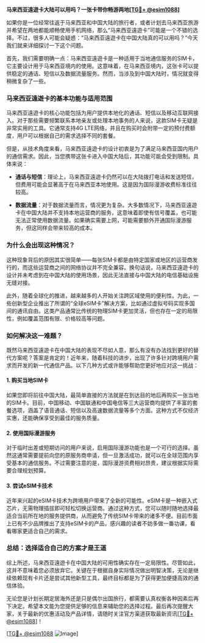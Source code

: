 **马来西亚遠遊卡大陆可以用吗？一张卡带你畅游两地[[TG💪+ @esim1088](https://t.me/s/esim1088)]**

如果你是一位经常往返于马来西亚和中国大陆的旅行者，或者计划去马来西亚旅游并希望在两地都能顺畅使用手机网络，那么“马来西亚遠遊卡”可能是一个不错的选择。不过，很多人可能会疑惑：“马来西亚遠遊卡在中国大陆真的可以用吗？”今天我们就来详细探讨一下这个问题。

首先，我们需要明确一点：马来西亚遠遊卡是一种适用于当地通信服务的SIM卡，它主要设计用于马来西亚境内的使用。这意味着，在马来西亚境内，这张卡可以提供稳定的通话、短信以及数据流量服务。然而，当涉及到中国大陆时，情况就变得稍微复杂了一些。

### **马来西亚遠遊卡的基本功能与适用范围**

马来西亚遠遊卡的核心功能包括为用户提供本地化的通话、短信以及移动互联网接入。对于那些需要频繁联系本地亲友或处理本地事务的人来说，这款SIM卡无疑是非常实用的工具。它通常支持4G LTE网络，并且在购买时会附带一定的预付费额度，用户可以根据自己的需求选择不同的套餐。

但是，从技术角度来看，马来西亚遠遊卡的设计初衷是为了满足马来西亚国内用户的通信需求。因此，当您携带这张卡进入中国大陆后，其功能可能会受到限制。具体来说：

- **通话与短信**：理论上，马来西亚遠遊卡仍然可以在大陆拨打电话和发送短信，但费用可能会显著高于在马来西亚本地使用。这是因为国际漫游收费标准往往较高。
  
- **数据流量**：对于数据流量而言，情况更为复杂。大多数情况下，马来西亚遠遊卡在中国大陆并不支持本地运营商的服务，这意味着即使有信号覆盖，也可能无法正常使用数据流量。如果确实需要上网，可能需要额外开通国际漫游服务，但这同样会带来较高的成本。

### **为什么会出现这种情况？**

这种现象背后的原因其实很简单——每张SIM卡都是由特定国家或地区的运营商发行的，而这些运营商之间的网络协议并不完全兼容。换句话说，马来西亚遠遊卡的设计并未考虑到在中国大陆的使用场景，因此无法直接与中国大陆的电信基础设施无缝对接。

此外，随着全球化的推进，越来越多的人开始关注跨区域使用的便利性。为此，一些创新型企业推出了所谓的“全球eSIM卡”解决方案，比如通过虚拟号码实现多国间的通讯自由。这类产品通常比传统的物理SIM卡更加灵活，但也存在一定的局限性，例如覆盖范围有限、价格较高等问题。

### **如何解决这一难题？**

既然马来西亚遠遊卡在中国大陆的表现不尽如人意，那么有没有办法找到更好的替代方案呢？答案是肯定的！近年来，随着科技的进步，出现了许多针对跨境用户需求而开发的新一代通信产品。以下几种方式或许能够帮助您更好地应对这一挑战：

#### **1. 购买当地SIM卡**
如果您即将前往中国大陆，最简单直接的方法就是在到达目的地后再购买一张当地的SIM卡。目前，中国移动、中国联通和中国电信等三大运营商均提供了丰富的套餐选项，涵盖了语音通话、短信以及高速数据流量等多个方面。这种方式不仅经济实惠，还能确保享受到最佳的服务质量。

#### **2. 使用国际漫游服务**
对于临时出差或短期访问的用户来说，启用国际漫游功能也是一个可行的选择。虽然这通常需要提前向您的原服务商申请，但一旦激活成功，就可以在全球范围内享受基本的通信服务。不过需要注意的是，国际漫游资费相对昂贵，建议根据实际需要合理规划预算。

#### **3. 尝试eSIM卡技术**
近年来兴起的eSIM卡技术为跨境用户带来了全新的可能性。eSIM卡是一种嵌入式芯片，无需物理插拔即可轻松切换运营商。通过这种方式，您可以随时随地选择最适合当前所在地的服务提供商，从而避免了传统SIM卡带来的诸多不便。目前市面上已有不少品牌推出了支持eSIM卡的产品，感兴趣的读者不妨多做一番功课，看看哪家更适合自己的需求。

### **总结：选择适合自己的方案才是王道**

综上所述，马来西亚遠遊卡在中国大陆的可用性确实存在一定局限性。尽管如此，这并不意味着您必须放弃它。关键在于根据自身实际情况做出明智决策，无论是继续依赖现有卡片还是尝试其他新型工具，最终目标都是为了获得更加便捷高效的通信体验。

无论您是计划长期定居海外还是只是偶尔出国旅行，都需要认真权衡各种因素后再下决定。希望本文能为您提供足够的信息来辅助您的选择过程。最后再次提醒大家，关于最新的优惠活动及产品详情，请随时关注官方渠道获取最新资讯[[TG💪+ @esim1088](https://t.me/s/esim1088)]！

[[TG💪+ @esim1088](https://t.me/s/esim1088) ![Image](https://i.postimg.cc/4NQfJmqS/Snipaste-2025-05-13-00-14-12.png)]